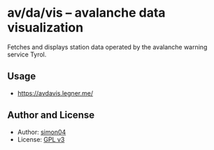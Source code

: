 # av/da/vis – avalanche data visualization

Fetches and displays station data operated by the avalanche warning service Tyrol.

## Usage

- https://avdavis.legner.me/

## Author and License

- Author: [simon04](https://github.com/simon04)
- License: [GPL v3](https://github.com/simon04/avdavis/blob/master/LICENSE)
